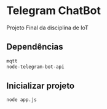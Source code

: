 # Telegram ChatBot

Projeto Final da disciplina de IoT

## Dependências

```sh
mqtt
node-telegram-bot-api
```

## Inicializar projeto

```sh
node app.js
```